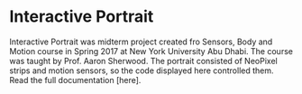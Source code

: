 # Interactive Portrait

Interactive Portrait was midterm project created fro Sensors, Body and Motion course in Spring 2017 at New York University Abu Dhabi. The course was taught by Prof. Aaron Sherwood. The portrait consisted of NeoPixel strips and motion sensors, so the code displayed here controlled them. Read the full documentation [here].
